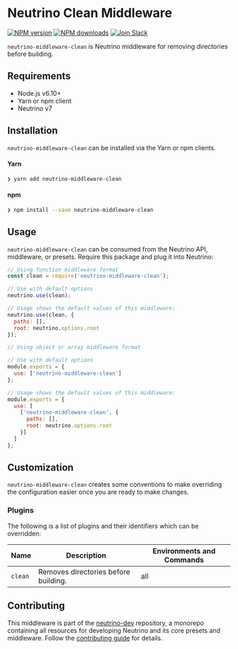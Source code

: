# Neutrino Clean Middleware
[![NPM version][npm-image]][npm-url] [![NPM downloads][npm-downloads]][npm-url] [![Join Slack][slack-image]][slack-url]

`neutrino-middleware-clean` is Neutrino middleware for removing directories before building.

## Requirements

- Node.js v6.10+
- Yarn or npm client
- Neutrino v7

## Installation

`neutrino-middleware-clean` can be installed via the Yarn or npm clients.

#### Yarn

```bash
❯ yarn add neutrino-middleware-clean
```

#### npm

```bash
❯ npm install --save neutrino-middleware-clean
```

## Usage

`neutrino-middleware-clean` can be consumed from the Neutrino API, middleware, or presets. Require this package
and plug it into Neutrino:

```js
// Using function middleware format
const clean = require('neutrino-middleware-clean');

// Use with default options
neutrino.use(clean);

// Usage shows the default values of this middleware:
neutrino.use(clean, {
  paths: [],
  root: neutrino.options.root
});
```

```js
// Using object or array middleware format

// Use with default options
module.exports = {
  use: ['neutrino-middleware-clean']
};

// Usage shows the default values of this middleware:
module.exports = {
  use: [
    ['neutrino-middleware-clean', {
      paths: [],
      root: neutrino.options.root
    }]
  ]
};
```

## Customization

`neutrino-middleware-clean` creates some conventions to make overriding the configuration easier once you are ready to
make changes.

### Plugins

The following is a list of plugins and their identifiers which can be overridden:

| Name | Description | Environments and Commands |
| --- | --- | --- |
| `clean` | Removes directories before building. | all |

## Contributing

This middleware is part of the [neutrino-dev](https://github.com/mozilla-neutrino/neutrino-dev) repository, a monorepo
containing all resources for developing Neutrino and its core presets and middleware. Follow the
[contributing guide](https://neutrino.js.org/contributing) for details.

[npm-image]: https://img.shields.io/npm/v/neutrino-middleware-clean.svg
[npm-downloads]: https://img.shields.io/npm/dt/neutrino-middleware-clean.svg
[npm-url]: https://npmjs.org/package/neutrino-middleware-clean
[slack-image]: https://neutrino-slack.herokuapp.com/badge.svg
[slack-url]: https://neutrino-slack.herokuapp.com/
